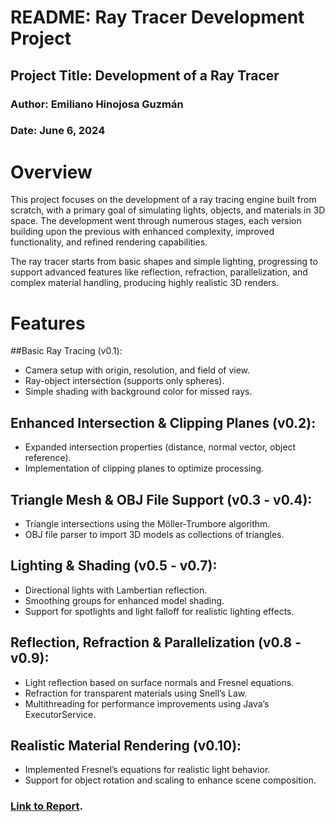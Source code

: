 # README: Ray Tracer Development Project
## Project Title: Development of a Ray Tracer
### Author: Emiliano Hinojosa Guzmán
### Date: June 6, 2024

# **Overview**
This project focuses on the development of a ray tracing engine built from scratch, with a primary goal of simulating lights, objects, and materials in 3D space. The development went through numerous stages, each version building upon the previous with enhanced complexity, improved functionality, and refined rendering capabilities.

The ray tracer starts from basic shapes and simple lighting, progressing to support advanced features like reflection, refraction, parallelization, and complex material handling, producing highly realistic 3D renders.

# **Features**
##Basic Ray Tracing (v0.1):

- Camera setup with origin, resolution, and field of view.
- Ray-object intersection (supports only spheres).
- Simple shading with background color for missed rays.

## Enhanced Intersection & Clipping Planes (v0.2):

- Expanded intersection properties (distance, normal vector, object reference).
- Implementation of clipping planes to optimize processing.

## Triangle Mesh & OBJ File Support (v0.3 - v0.4):

- Triangle intersections using the Möller-Trumbore algorithm.
- OBJ file parser to import 3D models as collections of triangles.
## Lighting & Shading (v0.5 - v0.7):
- Directional lights with Lambertian reflection.
- Smoothing groups for enhanced model shading.
- Support for spotlights and light falloff for realistic lighting effects.

## Reflection, Refraction & Parallelization (v0.8 - v0.9):

- Light reflection based on surface normals and Fresnel equations.
- Refraction for transparent materials using Snell’s Law.
- Multithreading for performance improvements using Java’s ExecutorService.

## Realistic Material Rendering (v0.10):

- Implemented Fresnel’s equations for realistic light behavior.
- Support for object rotation and scaling to enhance scene composition.

### [Link to Report](https://github.com/ehinojosa04/RayTracer/blob/main/README.md).